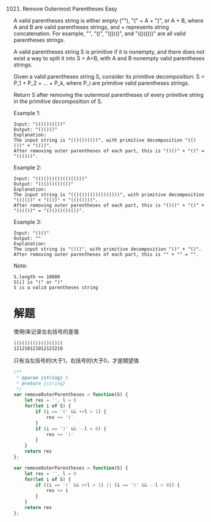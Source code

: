 1021. Remove Outermost Parentheses
Easy

A valid parentheses string is either empty (""), "(" + A + ")", or A + B, where A and B are valid parentheses strings, and + represents string concatenation.  For example, "", "()", "(())()", and "(()(()))" are all valid parentheses strings.

A valid parentheses string S is primitive if it is nonempty, and there does not exist a way to split it into S = A+B, with A and B nonempty valid parentheses strings.

Given a valid parentheses string S, consider its primitive decomposition: S = P_1 + P_2 + ... + P_k, where P_i are primitive valid parentheses strings.

Return S after removing the outermost parentheses of every primitive string in the primitive decomposition of S.

 

Example 1:
```
Input: "(()())(())"
Output: "()()()"
Explanation: 
The input string is "(()())(())", with primitive decomposition "(()())" + "(())".
After removing outer parentheses of each part, this is "()()" + "()" = "()()()".
```
Example 2:
```
Input: "(()())(())(()(()))"
Output: "()()()()(())"
Explanation: 
The input string is "(()())(())(()(()))", with primitive decomposition "(()())" + "(())" + "(()(()))".
After removing outer parentheses of each part, this is "()()" + "()" + "()(())" = "()()()()(())".
```
Example 3:
```
Input: "()()"
Output: ""
Explanation: 
The input string is "()()", with primitive decomposition "()" + "()".
After removing outer parentheses of each part, this is "" + "" = "".
 ```

Note:
```
S.length <= 10000
S[i] is "(" or ")"
S is a valid parentheses string
```

# 解题
使用l来记录左右括号的差值
```
(()())(())(()(()))
121210121012123210
```
只有当左括号的l大于1，右括号的l大于0，才是期望值
```js
/**
 * @param {string} S
 * @return {string}
 */
var removeOuterParentheses = function(S) {
    let res = '', l = 0
    for(let i of S) {
        if (i == '(' && ++l > 1) {
            res += '('
        } 
        if (i == ')' && --l > 0) {
            res += ')'
        }
    }
    return res
};
```

```js
var removeOuterParentheses = function(S) {
    let res = '', l = 0
    for(let i of S) {
        if ((i == '(' && ++l > 1) || (i == ')' && --l > 0)) {
            res += i
        } 
    }
    return res
};
```